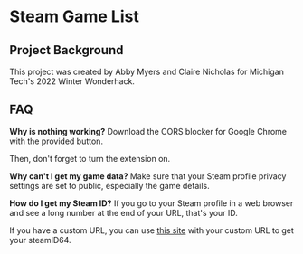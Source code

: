 # Steam Game List

## Project Background

This project was created by Abby Myers and Claire Nicholas for Michigan Tech's 2022 Winter Wonderhack.

## FAQ

**Why is nothing working?**
Download the CORS blocker for Google Chrome with the provided button.

Then, don't forget to turn the extension on.

**Why can't I get my game data?**
Make sure that your Steam profile privacy settings are set to public, especially the game details.

**How do I get my Steam ID?**
If you go to your Steam profile in a web browser and see a long number at the end of your URL, that's your ID.

If you have a custom URL, you can use [this site](https://steamid.io/) with your custom URL to get your steamID64.